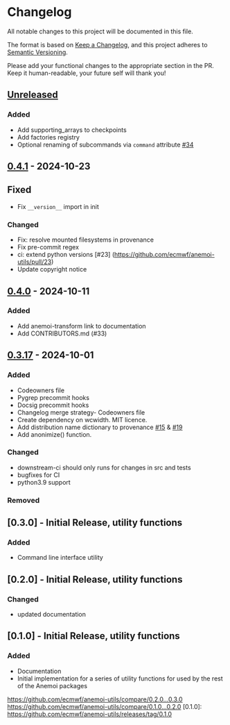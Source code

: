 # Changelog

All notable changes to this project will be documented in this file.

The format is based on [Keep a Changelog](https://keepachangelog.com/en/1.1.0/),
and this project adheres to [Semantic Versioning](https://semver.org/spec/v2.0.0.html).

Please add your functional changes to the appropriate section in the PR.
Keep it human-readable, your future self will thank you!

## [Unreleased](https://github.com/ecmwf/anemoi-utils/compare/0.4.1...HEAD)

### Added
- Add supporting_arrays to checkpoints
- Add factories registry
- Optional renaming of subcommands via `command` attribute [#34](https://github.com/ecmwf/anemoi-utils/pull/34)


## [0.4.1](https://github.com/ecmwf/anemoi-utils/compare/0.4.0...0.4.1) - 2024-10-23

## Fixed
- Fix `__version__` import in init

### Changed
- Fix: resolve mounted filesystems in provenance
- Fix pre-commit regex
- ci: extend python versions [#23] (https://github.com/ecmwf/anemoi-utils/pull/23)
- Update copyright notice

## [0.4.0](https://github.com/ecmwf/anemoi-utils/compare/0.3.18...0.4.0) - 2024-10-11

### Added

- Add anemoi-transform link to documentation
- Add CONTRIBUTORS.md (#33)

## [0.3.17](https://github.com/ecmwf/anemoi-utils/compare/0.3.13...0.3.17) - 2024-10-01

### Added

- Codeowners file
- Pygrep precommit hooks
- Docsig precommit hooks
- Changelog merge strategy- Codeowners file
- Create dependency on wcwidth. MIT licence.
- Add distribution name dictionary to provenance [#15](https://github.com/ecmwf/anemoi-utils/pull/15) & [#19](https://github.com/ecmwf/anemoi-utils/pull/19)
- Add anonimize() function.

### Changed

- downstream-ci should only runs for changes in src and tests
- bugfixes for CI
- python3.9 support

### Removed

## [0.3.0] - Initial Release, utility functions

### Added

- Command line interface utility

## [0.2.0] - Initial Release, utility functions

### Changed

- updated documentation

## [0.1.0] - Initial Release, utility functions

### Added

- Documentation
- Initial implementation for a series of utility functions for used by the rest of the Anemoi packages

<!-- Add Git Diffs for Links above -->
https://github.com/ecmwf/anemoi-utils/compare/0.2.0...0.3.0
https://github.com/ecmwf/anemoi-utils/compare/0.1.0...0.2.0
[0.1.0]: https://github.com/ecmwf/anemoi-utils/releases/tag/0.1.0
